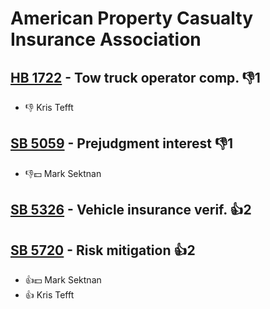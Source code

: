 # American Property Casualty Insurance Association

## [HB 1722](/bill/2023-24/hb/1722/) - Tow truck operator comp.  👎1 
* 👎 Kris Tefft

## [SB 5059](/bill/2023-24/sb/5059/) - Prejudgment interest  👎1 
* 👎💵 Mark Sektnan

## [SB 5326](/bill/2023-24/sb/5326/) - Vehicle insurance verif. 👍2  

## [SB 5720](/bill/2023-24/sb/5720/) - Risk mitigation 👍2  
* 👍💵 Mark Sektnan
* 👍 Kris Tefft